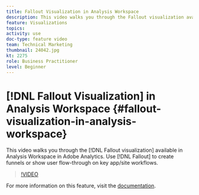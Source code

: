 ```yaml
---
title: Fallout Visualization in Analysis Workspace
description: This video walks you through the Fallout visualization available in Analysis Workspace in Adobe Analytics. Use Fallout to create funnels or show user flow-through on key app/site workflows.
feature: Visualizations
topics: 
activity: use
doc-type: feature video
team: Technical Marketing
thumbnail: 24042.jpg
kt: 2275
role: Business Practitioner
level: Beginner
---
```


# [!DNL Fallout Visualization] in Analysis Workspace {#fallout-visualization-in-analysis-workspace}

This video walks you through the [!DNL Fallout visualization] available in Analysis Workspace in Adobe Analytics. Use [!DNL Fallout] to create funnels or show user flow-through on key app/site workflows.

>[!VIDEO](https://video.tv.adobe.com/v/24042/?quality=12)

For more information on this feature, visit the [documentation](https://marketing.adobe.com/resources/help/en_US/analytics/analysis-workspace/fallout_flow.html).